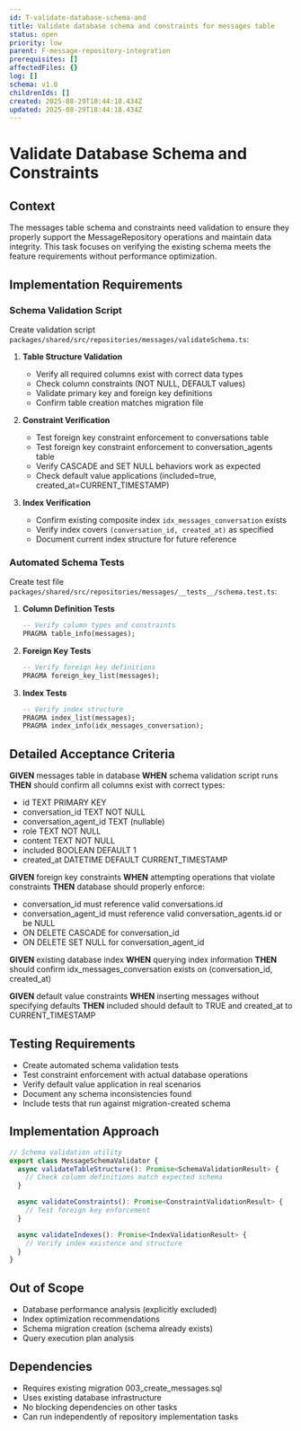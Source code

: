 ```yaml
---
id: T-validate-database-schema-and
title: Validate database schema and constraints for messages table
status: open
priority: low
parent: F-message-repository-integration
prerequisites: []
affectedFiles: {}
log: []
schema: v1.0
childrenIds: []
created: 2025-08-29T18:44:18.434Z
updated: 2025-08-29T18:44:18.434Z
---
```


# Validate Database Schema and Constraints

## Context

The messages table schema and constraints need validation to ensure they properly support the MessageRepository operations and maintain data integrity. This task focuses on verifying the existing schema meets the feature requirements without performance optimization.

## Implementation Requirements

### Schema Validation Script

Create validation script `packages/shared/src/repositories/messages/validateSchema.ts`:

1. **Table Structure Validation**
   - Verify all required columns exist with correct data types
   - Check column constraints (NOT NULL, DEFAULT values)
   - Validate primary key and foreign key definitions
   - Confirm table creation matches migration file

2. **Constraint Verification**
   - Test foreign key constraint enforcement to conversations table
   - Test foreign key constraint enforcement to conversation_agents table
   - Verify CASCADE and SET NULL behaviors work as expected
   - Check default value applications (included=true, created_at=CURRENT_TIMESTAMP)

3. **Index Verification**
   - Confirm existing composite index `idx_messages_conversation` exists
   - Verify index covers `(conversation_id, created_at)` as specified
   - Document current index structure for future reference

### Automated Schema Tests

Create test file `packages/shared/src/repositories/messages/__tests__/schema.test.ts`:

1. **Column Definition Tests**

   ```sql
   -- Verify column types and constraints
   PRAGMA table_info(messages);
   ```

2. **Foreign Key Tests**

   ```sql
   -- Verify foreign key definitions
   PRAGMA foreign_key_list(messages);
   ```

3. **Index Tests**
   ```sql
   -- Verify index structure
   PRAGMA index_list(messages);
   PRAGMA index_info(idx_messages_conversation);
   ```

## Detailed Acceptance Criteria

**GIVEN** messages table in database
**WHEN** schema validation script runs
**THEN** should confirm all columns exist with correct types:

- id TEXT PRIMARY KEY
- conversation_id TEXT NOT NULL
- conversation_agent_id TEXT (nullable)
- role TEXT NOT NULL
- content TEXT NOT NULL
- included BOOLEAN DEFAULT 1
- created_at DATETIME DEFAULT CURRENT_TIMESTAMP

**GIVEN** foreign key constraints
**WHEN** attempting operations that violate constraints
**THEN** database should properly enforce:

- conversation_id must reference valid conversations.id
- conversation_agent_id must reference valid conversation_agents.id or be NULL
- ON DELETE CASCADE for conversation_id
- ON DELETE SET NULL for conversation_agent_id

**GIVEN** existing database index
**WHEN** querying index information
**THEN** should confirm idx_messages_conversation exists on (conversation_id, created_at)

**GIVEN** default value constraints
**WHEN** inserting messages without specifying defaults
**THEN** included should default to TRUE and created_at to CURRENT_TIMESTAMP

## Testing Requirements

- Create automated schema validation tests
- Test constraint enforcement with actual database operations
- Verify default value application in real scenarios
- Document any schema inconsistencies found
- Include tests that run against migration-created schema

## Implementation Approach

```typescript
// Schema validation utility
export class MessageSchemaValidator {
  async validateTableStructure(): Promise<SchemaValidationResult> {
    // Check column definitions match expected schema
  }

  async validateConstraints(): Promise<ConstraintValidationResult> {
    // Test foreign key enforcement
  }

  async validateIndexes(): Promise<IndexValidationResult> {
    // Verify index existence and structure
  }
}
```

## Out of Scope

- Database performance analysis (explicitly excluded)
- Index optimization recommendations
- Schema migration creation (schema already exists)
- Query execution plan analysis

## Dependencies

- Requires existing migration 003_create_messages.sql
- Uses existing database infrastructure
- No blocking dependencies on other tasks
- Can run independently of repository implementation tasks
